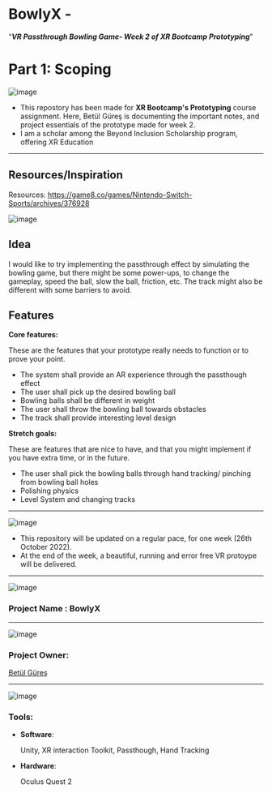 # BowlyX -
“*********************************************VR Passthrough Bowling Game- Week 2 of XR Bootcamp Prototyping*********************************************”

# Part 1: Scoping

![image](https://user-images.githubusercontent.com/60520606/159128296-733f12f0-7c50-4bbb-aa16-22c3c055d897.png)

* This repostory has been made for **XR Bootcamp's Prototyping** course assignment. Here, Betül Güreş is documenting the important notes, and project essentials of the prototype made for week 2. 
* I am a scholar among the Beyond Inclusion Scholarship program, offering XR Education

***
## Resources/Inspiration

Resources: https://game8.co/games/Nintendo-Switch-Sports/archives/376928


![image](https://user-images.githubusercontent.com/60520606/198892841-acc6ab39-6979-48d5-a8e5-a97bbf1da774.png)

## Idea

I would like to try implementing the passthrough effect by simulating the bowling game, but there might be some power-ups, to change the gameplay, speed the ball, slow the ball, friction, etc. The track might also be different with some barriers to avoid.

## Features

**Core features:** 

These are the features that your prototype really needs to function or to prove your point.

- The system shall provide an AR experience through the passthough effect
- The user shall pick up the desired bowling ball
- Bowling balls shall be different in weight
- The user shall throw the bowling ball towards obstacles
- The track shall provide interesting level design

**Stretch goals:** 

These are features that are nice to have, and that you might implement if you have extra time, or in the future.

- The user shall pick the bowling balls through hand tracking/ pinching from bowling ball holes  
- Polishing physics
- Level System and changing tracks



***

![image](https://user-images.githubusercontent.com/60520606/159128271-92556441-6668-4fa6-a548-7519c0c5ad94.png)


* This repository will be updated on a regular pace, for one week (26th October 2022).
* At the end of the week, a beautiful, running and error free VR protoype will be delivered. 


***

![image](https://user-images.githubusercontent.com/60520606/159128215-1d3daa78-beee-49ce-a498-3fd2bf06664a.png)

### Project Name : BowlyX

***

![image](https://user-images.githubusercontent.com/60520606/159128239-6a87b595-5976-4244-82cc-c11260967b71.png)


### Project Owner: 

[Betül Güreş](https://github.com/betty-gures)

***

![image](https://user-images.githubusercontent.com/60520606/159128452-a40a409f-35cd-4c27-8c0e-d7b51d2714e8.png)

### Tools:
- **Software**:

  Unity, XR interaction Toolkit, Passthough, Hand Tracking
  
- **Hardware**: 

  Oculus Quest 2 



